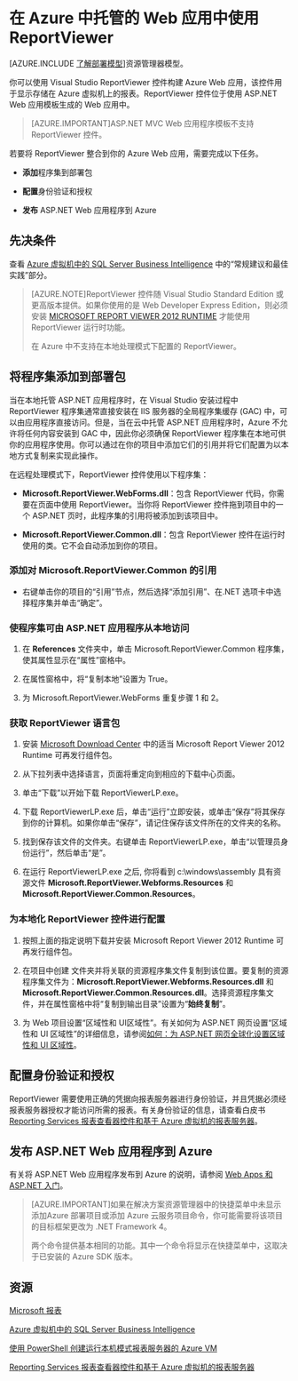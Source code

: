 <properties 
	pageTitle="在 Web 应用中使用 ReportViewer | Azure"
	description="本主题介绍如何使用 Visual Studio ReportViewer 控件构建 Azure Web 应用，该控件用于显示存储在 Azure 虚拟机上的报表。"
	services="virtual-machines"
	documentationCenter="na"
	authors="rothja"
	manager="jeffreyg"
	editor="monicar" 
	tags="azure-service-management" />
<tags 
	ms.service="virtual-machines"
	ms.date="12/11/2015"
	wacn.date="01/14/2016" />

# 在 Azure 中托管的 Web 应用中使用 ReportViewer

[AZURE.INCLUDE [了解部署模型](../includes/learn-about-deployment-models-classic-include.md)]资源管理器模型。


你可以使用 Visual Studio ReportViewer 控件构建 Azure Web 应用，该控件用于显示存储在 Azure 虚拟机上的报表。ReportViewer 控件位于使用 ASP.NET Web 应用模板生成的 Web 应用中。

>[AZURE.IMPORTANT]ASP.NET MVC Web 应用程序模板不支持 ReportViewer 控件。

若要将 ReportViewer 整合到你的 Azure Web 应用，需要完成以下任务。

- **添加**程序集到部署包

- **配置**身份验证和授权

- **发布** ASP.NET Web 应用程序到 Azure

## 先决条件

查看 [Azure 虚拟机中的 SQL Server Business Intelligence](/documentation/articles/virtual-machines-sql-server-business-intelligence) 中的“常规建议和最佳实践”部分。

>[AZURE.NOTE]ReportViewer 控件随 Visual Studio Standard Edition 或更高版本提供。如果你使用的是 Web Developer Express Edition，则必须安装 [MICROSOFT REPORT VIEWER 2012 RUNTIME](https://www.microsoft.com/download/details.aspx?id=35747) 才能使用 ReportViewer 运行时功能。
><p>在 Azure 中不支持在本地处理模式下配置的 ReportViewer。


## 将程序集添加到部署包

当在本地托管 ASP.NET 应用程序时，在 Visual Studio 安装过程中 ReportViewer 程序集通常直接安装在 IIS 服务器的全局程序集缓存 (GAC) 中，可以由应用程序直接访问。但是，当在云中托管 ASP.NET 应用程序时，Azure 不允许将任何内容安装到 GAC 中，因此你必须确保 ReportViewer 程序集在本地可供你的应用程序使用。你可以通过在你的项目中添加它们的引用并将它们配置为以本地方式复制来实现此操作。

在远程处理模式下，ReportViewer 控件使用以下程序集：

- **Microsoft.ReportViewer.WebForms.dll**：包含 ReportViewer 代码，你需要在页面中使用 ReportViewer。当你将 ReportViewer 控件拖到项目中的一个 ASP.NET 页时，此程序集的引用将被添加到该项目中。

- **Microsoft.ReportViewer.Common.dll**：包含 ReportViewer 控件在运行时使用的类。它不会自动添加到你的项目。

### 添加对 Microsoft.ReportViewer.Common 的引用

- 右键单击你的项目的“引用”节点，然后选择“添加引用”、在.NET 选项卡中选择程序集并单击“确定”。

### 使程序集可由 ASP.NET 应用程序从本地访问

1. 在 **References** 文件夹中，单击 Microsoft.ReportViewer.Common 程序集，使其属性显示在“属性”窗格中。

1. 在属性窗格中，将“复制本地”设置为 True。

1. 为 Microsoft.ReportViewer.WebForms 重复步骤 1 和 2。

### 获取 ReportViewer 语言包

1. 安装 [Microsoft Download Center](http://go.microsoft.com/fwlink/?LinkId=317386) 中的适当 Microsoft Report Viewer 2012 Runtime 可再发行组件包。

1. 从下拉列表中选择语言，页面将重定向到相应的下载中心页面。

1. 单击“下载”以开始下载 ReportViewerLP.exe。

1. 下载 ReportViewerLP.exe 后，单击“运行”立即安装，或单击“保存”将其保存到你的计算机。如果你单击“保存”，请记住保存该文件所在的文件夹的名称。

1. 找到保存该文件的文件夹。右键单击 ReportViewerLP.exe，单击“以管理员身份运行”，然后单击“是”。

1. 在运行 ReportViewerLP.exe 之后, 你将看到 c:\\windows\\assembly 具有资源文件 **Microsoft.ReportViewer.Webforms.Resources** 和 **Microsoft.ReportViewer.Common.Resources**。

### 为本地化 ReportViewer 控件进行配置

1. 按照上面的指定说明下载并安装 Microsoft Report Viewer 2012 Runtime 可再发行组件包。

1. 在项目中创建 <language> 文件夹并将关联的资源程序集文件复制到该位置。要复制的资源程序集文件为：**Microsoft.ReportViewer.Webforms.Resources.dll** 和 **Microsoft.ReportViewer.Common.Resources.dll**。选择资源程序集文件，并在属性窗格中将“复制到输出目录”设置为“**始终复制**”。

1. 为 Web 项目设置“区域性和 UI区域性”。有关如何为 ASP.NET 网页设置“区域性和 UI 区域性”的详细信息，请参阅[如何：为 ASP.NET 网页全球化设置区域性和 UI 区域性](https://msdn.microsoft.com/zh-cn/library/bz9tc508.aspx)。

## 配置身份验证和授权

ReportViewer 需要使用正确的凭据向报表服务器进行身份验证，并且凭据必须经报表服务器授权才能访问所需的报表。有关身份验证的信息，请查看白皮书 [Reporting Services 报表查看器控件和基于 Azure 虚拟机的报表服务器](https://msdn.microsoft.com/zh-cn/library/azure/dn753698.aspx)。

## 发布 ASP.NET Web 应用程序到 Azure

有关将 ASP.NET Web 应用程序发布到 Azure 的说明，请参阅 [Web Apps 和 ASP.NET 入门](/documentation/articles/web-sites-dotnet-get-started)。

>[AZURE.IMPORTANT]如果在解决方案资源管理器中的快捷菜单中未显示添加Azure 部署项目或添加 Azure 云服务项目命令，你可能需要将该项目的目标框架更改为 .NET Framework 4。
><p>两个命令提供基本相同的功能。其中一个命令将显示在快捷菜单中，这取决于已安装的 Azure SDK 版本。

## 资源

[Microsoft 报表](https://msdn.microsoft.com/zh-cn/library/bb885185.aspx)

[Azure 虚拟机中的 SQL Server Business Intelligence](/documentation/articles/virtual-machines-sql-server-business-intelligence)

[使用 PowerShell 创建运行本机模式报表服务器的 Azure VM](/documentation/articles/virtual-machines-sql-server-create-native-mode-report-server-powershell)

[Reporting Services 报表查看器控件和基于 Azure 虚拟机的报表服务器](http://download.microsoft.com/download/2/2/0/220DE2F1-8AB3-474D-8F8B-C998F7C56B5D/Reporting%20Services%20report%20viewer%20control%20and%20Azure%20VM%20based%20report%20servers.docx)

<!---HONumber=Mooncake_0104_2016-->